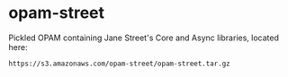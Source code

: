 opam-street
===========

Pickled OPAM containing Jane Street's Core and Async libraries, located here:

```
https://s3.amazonaws.com/opam-street/opam-street.tar.gz
```

